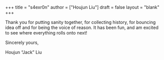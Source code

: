 +++
title = "s4exr0n"
author = ["Houjun Liu"]
draft = false
layout = "blank"
+++

Thank you for putting sanity together, for collecting history, for bouncing idea off and for being the voice of reason. It has been fun, and am excited to see where everything rolls onto next!

Sincerely yours,

Houjun “Jack” Liu
